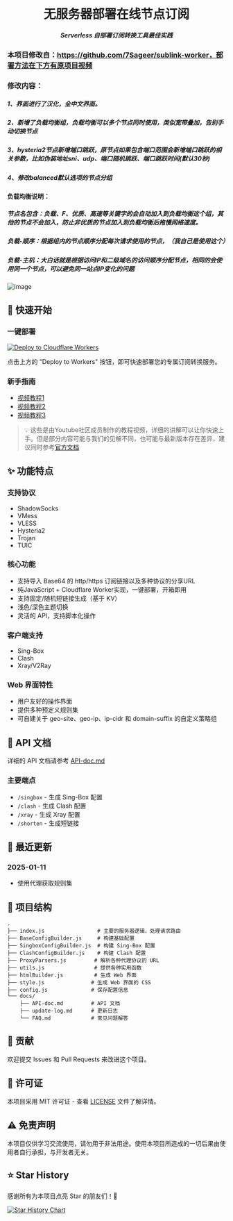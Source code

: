 <div align="center">
  <h1><b>无服务器部署在线节点订阅</b></h1>
  <h5><i>Serverless 自部署订阅转换工具最佳实践</i></h5>
  

</div>

### 本项目修改自：https://github.com/7Sageer/sublink-worker，部署方法在下方有原项目视频

### 修改内容：

##### 1、界面进行了汉化，全中文界面。

##### 2、新增了负载均衡组，负载均衡可以多个节点同时使用，类似宽带叠加，告别手动切换节点
   
##### 3、hysteria2节点新增端口跳跃，原节点如果包含端口范围会新增端口跳跃的相关参数，比如伪装地址sni、udp、端口随机跳跃、端口跳跃时间(默认30秒)

##### 4、修改balanced默认选项的节点分组



####  负载均衡说明：

##### 节点名包含：负载、F、优质、高速等关键字的会自动加入到负载均衡这个组，其他的节点不会加入，防止非优质的节点加入到负载均衡后拖慢网络速度。

##### 负载-顺序：根据组内的节点顺序分配每次请求使用的节点，（我自己是使用这个）

##### 负载-主机：大白话就是根据访问IP和二级域名的访问顺序分配节点，相同的会使用同一个节点，可以避免同一站点IP变化的问题

![image](https://github.com/user-attachments/assets/82673b08-c483-4dbc-85b3-cb842f784c49)



## 🚀 快速开始

### 一键部署
<p>
    <a href="https://deploy.workers.cloudflare.com/?url=https://github.com/usjinbao/sublink-worker">
      <img src="https://deploy.workers.cloudflare.com/button" alt="Deploy to Cloudflare Workers"/>
    </a>
  </p>
点击上方的 "Deploy to Workers" 按钮，即可快速部署您的专属订阅转换服务。

### 新手指南
- [视频教程1](https://www.youtube.com/watch?v=ZTgDm4qReyA)
- [视频教程2](https://www.youtube.com/watch?v=_1BfM2Chn7w)
- [视频教程3](https://www.youtube.com/watch?v=7abmWqCXPR8)

> 💡 这些是由Youtube社区成员制作的教程视频，详细的讲解可以让你快速上手。但是部分内容可能与我们的见解不同，也可能与最新版本存在差异，建议同时参考[官方文档](/docs)

## ✨ 功能特点

### 支持协议
- ShadowSocks
- VMess
- VLESS
- Hysteria2
- Trojan
- TUIC

### 核心功能
- 支持导入 Base64 的 http/https 订阅链接以及多种协议的分享URL
- 纯JavaScript + Cloudflare Worker实现，一键部署，开箱即用
- 支持固定/随机短链接生成（基于 KV）
- 浅色/深色主题切换
- 灵活的 API，支持脚本化操作

### 客户端支持
- Sing-Box
- Clash
- Xray/V2Ray

### Web 界面特性
- 用户友好的操作界面
- 提供多种预定义规则集
- 可自建关于 geo-site、geo-ip、ip-cidr 和 domain-suffix 的自定义策略组

## 📖 API 文档

详细的 API 文档请参考 [API-doc.md](/docs/API-doc.md)

### 主要端点
- `/singbox` - 生成 Sing-Box 配置
- `/clash` - 生成 Clash 配置
- `/xray` - 生成 Xray 配置
- `/shorten` - 生成短链接

## 📝 最近更新

### 2025-01-11

- 使用代理获取规则集

## 🔧 项目结构

```
.
├── index.js                 # 主要的服务器逻辑，处理请求路由
├── BaseConfigBuilder.js     # 构建基础配置
├── SingboxConfigBuilder.js  # 构建 Sing-Box 配置
├── ClashConfigBuilder.js    # 构建 Clash 配置
├── ProxyParsers.js         # 解析各种代理协议的 URL
├── utils.js                # 提供各种实用函数
├── htmlBuilder.js          # 生成 Web 界面
├── style.js               # 生成 Web 界面的 CSS
├── config.js              # 保存配置信息
└── docs/
    ├── API-doc.md         # API 文档
    ├── update-log.md      # 更新日志
    └── FAQ.md             # 常见问题解答
```

## 🤝 贡献

欢迎提交 Issues 和 Pull Requests 来改进这个项目。

## 📄 许可证

本项目采用 MIT 许可证 - 查看 [LICENSE](LICENSE) 文件了解详情。

## ⚠️ 免责声明

本项目仅供学习交流使用，请勿用于非法用途。使用本项目所造成的一切后果由使用者自行承担，与开发者无关。

## ⭐ Star History

感谢所有为本项目点亮 Star 的朋友们！🌟

[![Star History Chart](https://api.star-history.com/svg?repos=7Sageer/sublink-worker&type=Date)](https://star-history.com/#7Sageer/sublink-worker&Date)
